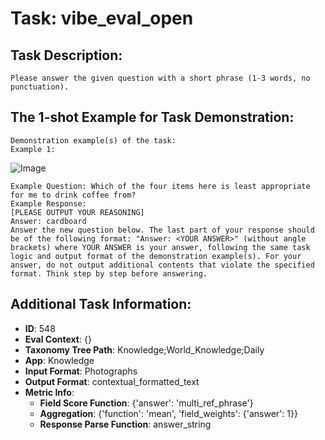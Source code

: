 # Task: vibe_eval_open

## Task Description:

```
Please answer the given question with a short phrase (1-3 words, no punctuation).
```

## The 1-shot Example for Task Demonstration:

```
Demonstration example(s) of the task:
Example 1:
```

![Image](figure1.png)

```
Example Question: Which of the four items here is least appropriate for me to drink coffee from?
Example Response:
[PLEASE OUTPUT YOUR REASONING]
Answer: cardboard
Answer the new question below. The last part of your response should be of the following format: "Answer: <YOUR ANSWER>" (without angle brackets) where YOUR ANSWER is your answer, following the same task logic and output format of the demonstration example(s). For your answer, do not output additional contents that violate the specified format. Think step by step before answering.
```

## Additional Task Information:

- **ID**: 548
- **Eval Context**: {}
- **Taxonomy Tree Path**: Knowledge;World_Knowledge;Daily
- **App**: Knowledge
- **Input Format**: Photographs
- **Output Format**: contextual_formatted_text
- **Metric Info**:
  - **Field Score Function**: {'answer': 'multi_ref_phrase'}
  - **Aggregation**: {'function': 'mean', 'field_weights': {'answer': 1}}
  - **Response Parse Function**: answer_string
